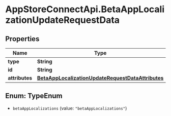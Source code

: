 # AppStoreConnectApi.BetaAppLocalizationUpdateRequestData

## Properties

Name | Type | Description | Notes
------------ | ------------- | ------------- | -------------
**type** | **String** |  | 
**id** | **String** |  | 
**attributes** | [**BetaAppLocalizationUpdateRequestDataAttributes**](BetaAppLocalizationUpdateRequestDataAttributes.md) |  | [optional] 



## Enum: TypeEnum


* `betaAppLocalizations` (value: `"betaAppLocalizations"`)




